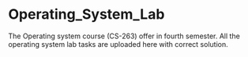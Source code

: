 # Operating_System_Lab
The Operating system course (CS-263) offer in fourth semester. All the operating system lab tasks are uploaded here with correct solution.
